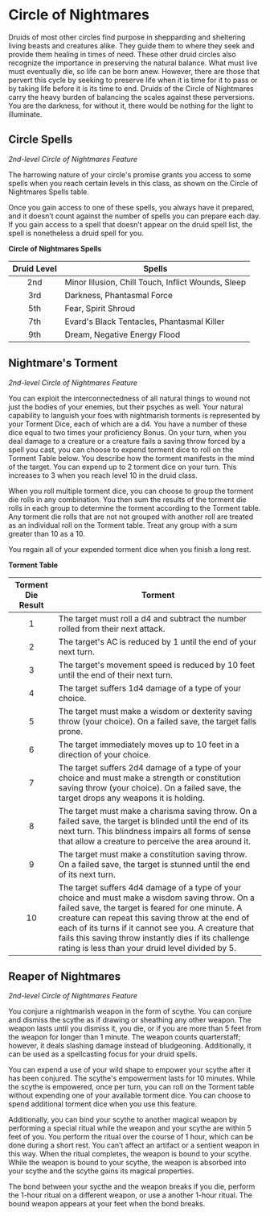 # Circle of Nightmares

Druids of most other circles find purpose in shepparding and sheltering living beasts and creatures alike. They guide them to where they seek and provide them healing in times of need. These other druid circles also recognize the importance in preserving the natural balance. What must live must eventually die, so life can be born anew. However, there are those that pervert this cycle by seeking to preserve life when it is time for it to pass or by taking life before it is its time to end. Druids of the Circle of Nightmares carry the heavy burden of balancing the scales against these perversions. You are the darkness, for without it, there would be nothing for the light to illuminate.

## Circle Spells
*2nd-level Circle of Nightmares Feature*

The harrowing nature of your circle's promise grants you access to some spells when you reach certain levels in this class, as shown on the Circle of Nightmares Spells table.

Once you gain access to one of these spells, you always have it prepared, and it doesn’t count against the number of spells you can prepare each day. If you gain access to a spell that doesn’t appear on the druid spell list, the spell is nonetheless a druid spell for you.

**Circle of Nightmares Spells**

| Druid Level | Spells |
|:---:|---|
| 2nd | Minor Illusion, Chill Touch, Inflict Wounds, Sleep |
| 3rd | Darkness, Phantasmal Force |
| 5th | Fear, Spirit Shroud |
| 7th | Evard's Black Tentacles, Phantasmal Killer | 
| 9th | Dream, Negative Energy Flood |

## Nightmare's Torment
*2nd-level Circle of Nightmares Feature*

You can exploit the interconnectedness of all natural things to wound not just the bodies of your enemies, but their psyches as well. Your natural capability to languish your foes with nightmarish torments is represented by your Torment Dice, each of which are a d4. You have a number of these dice equal to two times your proficiency Bonus. On your turn, when you deal damage to a creature or a creature fails a saving throw forced by a spell you cast, you can choose to expend torment dice to roll on the Torment Table below. You describe how the torment manifests in the mind of the target. You can expend up to 2 torment dice on your turn. This increases to 3 when you reach level 10 in the druid class.

When you roll multiple torment dice, you can choose to group the torment die rolls in any combination. You then sum the results of the torment die rolls in each group to determine the torment according to the Torment table. Any torment die rolls that are not not grouped with another roll are treated as an individual roll on the Torment table. Treat any group with a sum greater than 10 as a 10. 

You regain all of your expended torment dice when you finish a long rest.

**Torment Table**

| Torment Die Result | Torment |
|:---:|---|
| 1 | The target must roll a d4 and subtract the number rolled from their next attack. |
| 2 | The target's AC is reduced by 1 until the end of your next turn. |
| 3 | The target's movement speed is reduced by 10 feet until the end of their next turn. |
| 4 | The target suffers 1d4 damage of a type of your choice. |
| 5 | The target must make a wisdom or dexterity saving throw (your choice). On a failed save, the target falls prone. |
| 6 | The target immediately moves up to 10 feet in a direction of your choice. |
| 7 | The target suffers 2d4 damage of a type of your choice and must make a strength or constitution saving throw (your choice). On a failed save, the target drops any weapons it is holding. |
| 8 | The target must make a charisma saving throw. On a failed save, the target is blinded until the end of its next turn. This blindness impairs all forms of sense that allow a creature to perceive the area around it. |
| 9 | The target must make a constitution saving throw. On a failed save, the target is stunned until the end of its next turn. |
| 10 | The target suffers 4d4 damage of a type of your choice and must make a wisdom saving throw. On a failed save, the target is feared for one minute. A creature can repeat this saving throw at the end of each of its turns if it cannot see you. A creature that fails this saving throw instantly dies if its challenge rating is less than your druid level divided by 5. |

## Reaper of Nightmares
*2nd-level Circle of Nightmares Feature*

You conjure a nightmarish weapon in the form of scythe. You can conjure and dismiss the scythe as if drawing or sheathing any other weapon. The weapon lasts until you dismiss it, you die, or if you are more than 5 feet from the weapon for longer than 1 minute. The weapon counts quarterstaff; however, it deals slashing damage instead of bludgeoning. Additionally, it can be used as a spellcasting focus for your druid spells.

You can expend a use of your wild shape to empower your scythe after it has been conjured. The scythe's empowerment lasts for 10 minutes. While the scythe is empowered, once per turn, you can roll on the Torment table without expending one of your available torment dice. You can choose to spend additional torment dice when you use this feature.

Additionally, you can bind your scythe to another magical weapon by performing a special ritual while the weapon and your scythe are within 5 feet of you. You perform the ritual over the course of 1 hour, which can be done during a short rest. You can’t affect an artifact or a sentient weapon in this way. When the ritual completes, the weapon is bound to your scythe. While the weapon is bound to your scythe, the weapon is absorbed into your scythe and the scythe gains its magical properties. 

The bond between your sycthe and the weapon breaks if you die, perform the 1-hour ritual on a different weapon, or use a another 1-hour ritual. The bound weapon appears at your feet when the bond breaks.